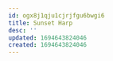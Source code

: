 ```yaml
---
id: ogx8j1qju1cjrjfgu6bwgi6
title: Sunset Harp
desc: ''
updated: 1694643824046
created: 1694643824046
---
```

